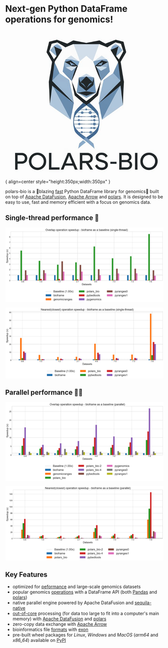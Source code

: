 # Next-gen Python DataFrame operations for genomics!

![logo](assets/logo-large.png){ align=center style="height:350px;width:350px" }


polars-bio is a :rocket:blazing [fast](performance.md#results-summary-) Python DataFrame library for genomics🧬  built on top of [Apache DataFusion](https://datafusion.apache.org/), [Apache Arrow](https://arrow.apache.org/)
and  [polars](https://pola.rs/).
It is designed to be easy to use, fast and memory efficient with a focus on genomics data.

## Single-thread performance 🏃‍
![overlap-single.png](assets/overlap-single.png)

![overlap-single.png](assets/nearest-single.png)

## Parallel performance 🏃‍🏃‍
![overlap-parallel.png](assets/overlap-parallel.png)

![overlap-parallel.png](assets/nearest-parallel.png)


## Key Features
* optimized for [peformance](performance.md#results-summary-) and large-scale genomics datasets
* popular genomics [operations](features.md#genomic-ranges-operations) with a DataFrame API (both [Pandas](https://pandas.pydata.org/) and [polars](https://pola.rs/))
* native parallel engine powered by Apache DataFusion and [sequila-native](https://github.com/biodatageeks/sequila-native)
* [out-of-core](features.md#streaming-out-of-core-processing) processing (for data too large to fit into a computer's main memory)  with [Apache DataFusion](https://datafusion.apache.org/) and [polars](https://pola.rs/)
* zero-copy data exchange with [Apache Arrow](https://arrow.apache.org/)
* bioinformatics file [formats](features.md#file-formats-support) with [exon](https://github.com/wheretrue/exon)
* pre-built wheel packages for *Linux*, *Windows* and *MacOS* (*arm64* and *x86_64*) available on [PyPI](https://pypi.org/project/polars-bio/#files)

[//]: # (* support for common genomics file formats &#40;VCF, BAM and FASTQ&#41;)
